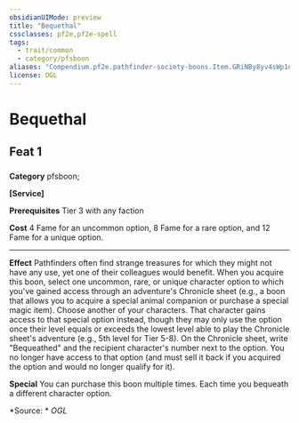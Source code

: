 ```yaml
---
obsidianUIMode: preview
title: "Bequethal"
cssclasses: pf2e,pf2e-spell
tags:
  - trait/common
  - category/pfsboon
aliases: "Compendium.pf2e.pathfinder-society-boons.Item.GRiNBy8yv4sWp1ua"
license: OGL
---
```

# Bequethal
## Feat 1
### 

**Category** pfsboon; 




**\[Service\]**

**Prerequisites** Tier 3 with any faction

**Cost** 4 Fame for an uncommon option, 8 Fame for a rare option, and 12 Fame for a unique option.

* * *

**Effect** Pathfinders often find strange treasures for which they might not have any use, yet one of their colleagues would benefit. When you acquire this boon, select one uncommon, rare, or unique character option to which you've gained access through an adventure's Chronicle sheet (e.g., a boon that allows you to acquire a special animal companion or purchase a special magic item). Choose another of your characters. That character gains access to that special option instead, though they may only use the option once their level equals or exceeds the lowest level able to play the Chronicle sheet's adventure (e.g., 5th level for Tier 5-8). On the Chronicle sheet, write "Bequeathed" and the recipient character's number next to the option. You no longer have access to that option (and must sell it back if you acquired the option and would no longer qualify for it).

**Special** You can purchase this boon multiple times. Each time you bequeath a different character option.

*Source: *
*OGL*